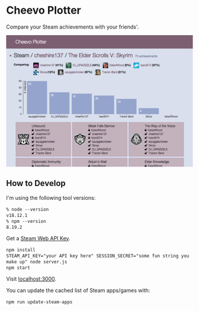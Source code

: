 # Cheevo Plotter

Compare your Steam achievements with your friends'.

![Screenshot](https://raw.githubusercontent.com/cheshire137/cheevo-plotter/master/screenshot.png)

## How to Develop

I'm using the following tool versions:

    % node --version
    v18.12.1
    % npm --version
    8.19.2

Get a [Steam Web API Key](http://steamcommunity.com/dev/apikey).

    npm install
    STEAM_API_KEY="your API key here" SESSION_SECRET="some fun string you make up" node server.js
    npm start

Visit [localhost:3000](http://localhost:3000/).

You can update the cached list of Steam apps/games with:

    npm run update-steam-apps

